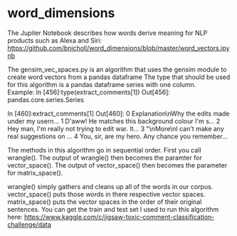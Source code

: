 # word_dimensions
The Jupiter Notebook describes how words derive meaning for NLP products such as Alexa and Siri: https://github.com/bnicholl/word_dimensions/blob/master/word_vectors.ipynb

The gensim_vec_spaces.py is an algorithm that uses the gensim module to create word vectors from a pandas dataframe
The type that should be used for this algorithm is a pandas dataframe series with one column.                                 
Example:
In [456]:type(extract_comments[1])
Out[456]: pandas.core.series.Series

In [460]:extract_comments[1]
Out[460]:
0 Explanation\nWhy the edits made under my usern...
1 D'aww! He matches this background colour I'm s...
2 Hey man, I'm really not trying to edit war. It...
3 "\nMore\nI can't make any real suggestions on ...
4 You, sir, are my hero. Any chance you remember...

The methods in this algorithm go in sequential order. First you call wrangle(). The output of wrangle() then becomes the paramter for vector_space(). The output of vector_space() then becomes the parameter for matrix_space().

wrangle() simply gathers and cleans up all of the words in our corpus.
vector_space() puts those words in there respective vector spaces.
matrix_space() puts the vector spaces in the order of their original sentences.
You can get the train and test set I used to run this algorithm here: https://www.kaggle.com/c/jigsaw-toxic-comment-classification-challenge/data
